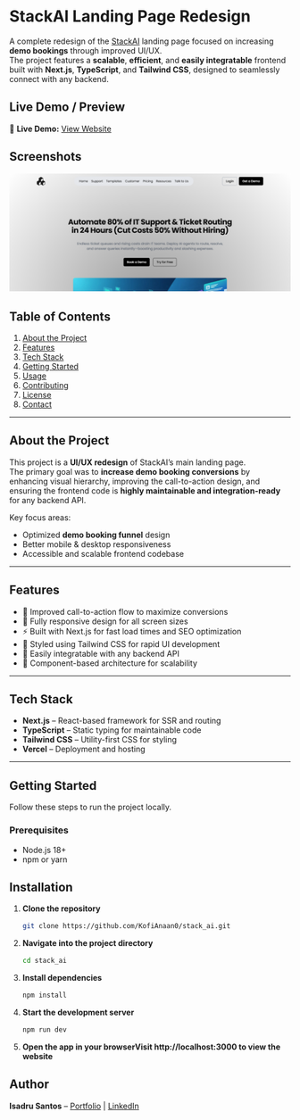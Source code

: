 # StackAI Landing Page Redesign

A complete redesign of the [StackAI](https://www.stack-ai.com/) landing page focused on increasing **demo bookings** through improved UI/UX.  
The project features a **scalable**, **efficient**, and **easily integratable** frontend built with **Next.js**, **TypeScript**, and **Tailwind CSS**, designed to seamlessly connect with any backend.

## Live Demo / Preview
🔗 **Live Demo:** [View Website](https://stack-ai-zeta.vercel.app/)

## Screenshots
![Homepage Screenshot](screenshots/homepage.PNG)

## Table of Contents
1. [About the Project](#about-the-project)
2. [Features](#features)
3. [Tech Stack](#tech-stack)
4. [Getting Started](#getting-started)
5. [Usage](#usage)
6. [Contributing](#contributing)
7. [License](#license)
8. [Contact](#contact)

---

## About the Project

This project is a **UI/UX redesign** of StackAI’s main landing page.  
The primary goal was to **increase demo booking conversions** by enhancing visual hierarchy, improving the call-to-action design, and ensuring the frontend code is **highly maintainable and integration-ready** for any backend API.

Key focus areas:
- Optimized **demo booking funnel** design
- Better mobile & desktop responsiveness
- Accessible and scalable frontend codebase

---

## Features

- 🎯 Improved call-to-action flow to maximize conversions
- 📱 Fully responsive design for all screen sizes
- ⚡ Built with Next.js for fast load times and SEO optimization
- 🎨 Styled using Tailwind CSS for rapid UI development
- 🔌 Easily integratable with any backend API
- 🧩 Component-based architecture for scalability

---

## Tech Stack

- **Next.js** – React-based framework for SSR and routing
- **TypeScript** – Static typing for maintainable code
- **Tailwind CSS** – Utility-first CSS for styling
- **Vercel** – Deployment and hosting

---

## Getting Started

Follow these steps to run the project locally.

### Prerequisites
- Node.js 18+
- npm or yarn

## Installation

1. **Clone the repository**

   ```bash
   git clone https://github.com/KofiAnaan0/stack_ai.git

2. **Navigate into the project directory**

   ```bash
   cd stack_ai

3. **Install dependencies**

   ```bash
   npm install

4. **Start the development server**

   ```bash
   npm run dev

5. **Open the app in your browserVisit http://localhost:3000 to view the website**

## Author
**Isadru Santos** – [Portfolio](https://github.com/KofiAnaan0) | [LinkedIn](https://linkedin.com/in/isadru-santos/)
